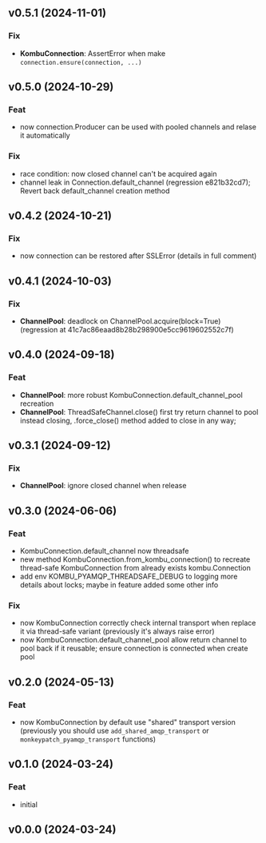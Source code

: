 ## v0.5.1 (2024-11-01)

### Fix

- **KombuConnection**: AssertError when make `connection.ensure(connection, ...)`

## v0.5.0 (2024-10-29)

### Feat

- now connection.Producer can be used with pooled channels and relase it automatically

### Fix

- race condition: now closed channel can't be acquired again
- channel leak in Connection.default_channel (regression e821b32cd7); Revert back default_channel creation method

## v0.4.2 (2024-10-21)

### Fix

- now connection can be restored after SSLError (details in full comment)

## v0.4.1 (2024-10-03)

### Fix

- **ChannelPool**: deadlock on ChannelPool.acquire(block=True) (regression at 41c7ac86eaad8b28b298900e5cc9619602552c7f)

## v0.4.0 (2024-09-18)

### Feat

- **ChannelPool**: more robust KombuConnection.default_channel_pool recreation
- **ChannelPool**: ThreadSafeChannel.close()  first try return channel to pool instead closing, .force_close() method added to close in any way;

## v0.3.1 (2024-09-12)

### Fix

- **ChannelPool**: ignore closed channel when release

## v0.3.0 (2024-06-06)

### Feat

- KombuConnection.default_channel now threadsafe
- new method KombuConnection.from_kombu_connection() to recreate thread-safe KombuConnection from already exists kombu.Connection
- add env KOMBU_PYAMQP_THREADSAFE_DEBUG to logging more details about locks; maybe in feature added some other info

### Fix

- now KombuConnection correctly check internal transport when replace it via thread-safe variant (previously it's always raise error)
- now KombuConnection.default_channel_pool allow return channel to pool back if it reusable; ensure connection is connected when create pool

## v0.2.0 (2024-05-13)

### Feat

- now KombuConnection by default use "shared" transport version (previously you should use `add_shared_amqp_transport` or `monkeypatch_pyamqp_transport` functions)

## v0.1.0 (2024-03-24)

### Feat

- initial

## v0.0.0 (2024-03-24)
